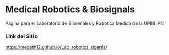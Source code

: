 
# Medical Robotics & Biosignals

Pagina para el Laboratorio de Bioseñales y Robótica Medica de la UPIBI IPN  

### Link del Sitio
https://megath12.github.io/Lab_robotics_siganls/
